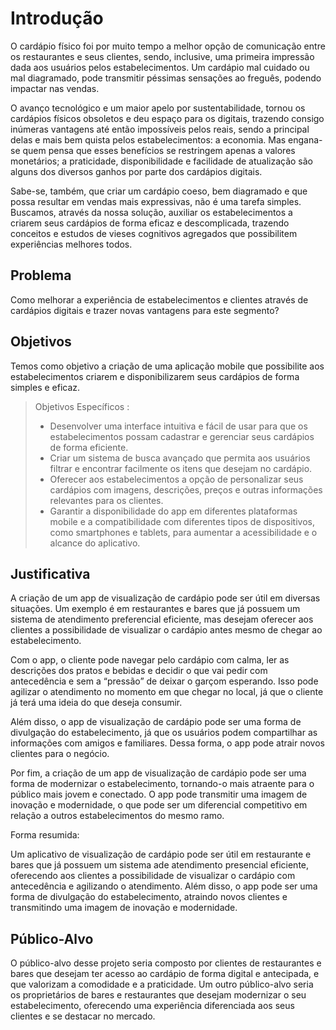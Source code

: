 # Introdução

O cardápio físico foi por muito tempo a melhor opção de comunicação entre os restaurantes e seus clientes, sendo, inclusive, uma primeira impressão dada aos usuários pelos estabelecimentos. Um cardápio mal cuidado ou mal diagramado, pode transmitir péssimas sensações ao freguês, podendo impactar nas vendas.  

O avanço tecnológico e um maior apelo por sustentabilidade, tornou os cardápios físicos obsoletos e deu espaço para os digitais, trazendo consigo inúmeras vantagens até então impossíveis pelos reais, sendo a principal delas e mais bem quista pelos estabelecimentos: a economia. Mas engana-se quem pensa que esses benefícios se restringem apenas a valores monetários; a praticidade, disponibilidade e facilidade de atualização são alguns dos diversos ganhos por parte dos cardápios digitais.  

Sabe-se, também, que criar um cardápio coeso, bem diagramado e que possa resultar em vendas mais expressivas, não é uma tarefa simples. Buscamos, através da nossa solução, auxiliar os estabelecimentos a criarem seus cardápios de forma eficaz e descomplicada, trazendo conceitos e estudos de vieses cognitivos agregados que possibilitem experiências melhores todos.  

## Problema

Como melhorar a experiência de estabelecimentos e clientes através de cardápios digitais e trazer novas vantagens para este segmento?  

## Objetivos

Temos como objetivo a criação de uma aplicação mobile que possibilite aos estabelecimentos criarem e disponibilizarem seus cardápios de forma simples e eficaz. 
 
> Objetivos Específicos :
> - Desenvolver uma interface intuitiva e fácil de usar para que os estabelecimentos possam cadastrar e gerenciar seus cardápios de forma eficiente.
> - Criar um sistema de busca avançado que permita aos usuários filtrar e encontrar facilmente os itens que desejam no cardápio.
> - Oferecer aos estabelecimentos a opção de personalizar seus cardápios com imagens, descrições, preços e outras informações relevantes para os clientes.
> - Garantir a disponibilidade do app em diferentes plataformas mobile e a compatibilidade com diferentes tipos de dispositivos, como smartphones e tablets, para aumentar a acessibilidade e o alcance do aplicativo.

## Justificativa

A criação de um app de visualização de cardápio pode ser útil em diversas situações. Um exemplo é em restaurantes e bares que já possuem um sistema de atendimento preferencial eficiente, mas desejam oferecer aos clientes a possibilidade de visualizar o cardápio antes mesmo de chegar ao estabelecimento. 

Com o app, o cliente pode navegar pelo cardápio com calma, ler as descrições dos pratos e bebidas e decidir o que vai pedir com antecedência e sem a “pressão” de deixar o garçom esperando. Isso pode agilizar o atendimento no momento em que chegar no local, já que o cliente já terá uma ideia do que deseja consumir. 

Além disso, o app de visualização de cardápio pode ser uma forma de divulgação do estabelecimento, já que os usuários podem compartilhar as informações com amigos e familiares. Dessa forma, o app pode atrair novos clientes para o negócio. 

Por fim, a criação de um app de visualização de cardápio pode ser uma forma de modernizar o estabelecimento, tornando-o mais atraente para o público mais jovem e conectado. O app pode transmitir uma imagem de inovação e modernidade, o que pode ser um diferencial competitivo em relação a outros estabelecimentos do mesmo ramo. 

  
Forma resumida: 

Um aplicativo de visualização de cardápio pode ser útil em restaurante e bares que já possuem um sistema ade atendimento presencial eficiente, oferecendo aos clientes a possibilidade de visualizar o cardápio com antecedência e agilizando o atendimento. Além disso, o app pode ser uma forma de divulgação do estabelecimento, atraindo novos clientes e transmitindo uma imagem de inovação e modernidade.  

## Público-Alvo

O público-alvo desse projeto seria composto por clientes de restaurantes e bares que desejam ter acesso ao cardápio de forma digital e antecipada, e que valorizam a comodidade e a praticidade. Um outro público-alvo seria os proprietários de bares e restaurantes que desejam modernizar o seu estabelecimento, oferecendo uma experiência diferenciada aos seus clientes e se destacar no mercado. 
